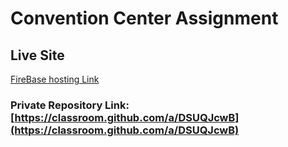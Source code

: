# Convention Center Assignment

## Live Site

[FireBase hosting Link](https://upbeat-lovelace-50562f.netlify.app/)

### Private Repository Link: [https://classroom.github.com/a/DSUQJcwB](https://classroom.github.com/a/DSUQJcwB)
